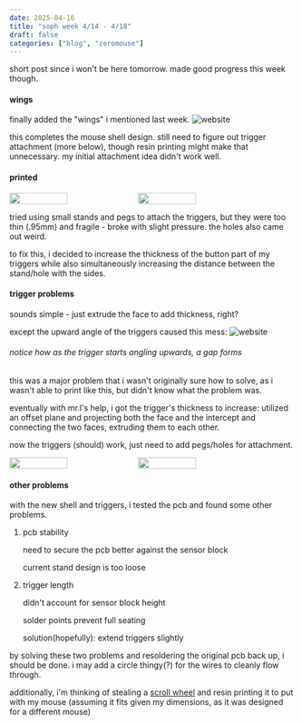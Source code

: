 ```yaml
---
date: 2025-04-16
title: "soph week 4/14 - 4/18"
draft: false
categories: ["blog", "zeromouse"]
---
```


short post since i won't be here tomorrow. made good progress this week though.

#### wings
finally added the "wings" i mentioned last week.
![website](/img/soph/13/full_3d.png)

this completes the mouse shell design. still need to figure out trigger attachment (more below), though resin printing might make that unnecessary. my initial attachment idea didn't work well.

#### printed
<div style="display: flex;">  
  <img style="width: 45%;" src="/img/soph/13/full.jpeg">
  <img style="width: 45%;" src="/img/soph/13/triggers.jpeg">
</div>

tried using small stands and pegs to attach the triggers, but they were too thin (.95mm) and fragile - broke with slight pressure. the holes also came out weird.

to fix this, i decided to increase the thickness of the button part of my triggers while also simultaneously increasing the distance between the stand/hole with the sides.

#### trigger problems
sounds simple - just extrude the face to add thickness, right?

except the upward angle of the triggers caused this mess:
![website](/img/soph/13/problem.png)
###### notice how as the trigger starts angling upwards, a gap forms

this was a major problem that i wasn't originally sure how to solve, as i wasn't able to print like this, but didn't know what the problem was.

eventually with mr.l's help, i got the trigger's thickness to increase:
  utilized an offset plane and projecting both the face and the intercept and connecting the two faces, extruding them to each other.

now the triggers (should) work, just need to add pegs/holes for attachment.
<div style="display: flex;">  
  <img style="width: 45%;" src="/img/soph/13/fixedv1.png">
  <img style="width: 45%;" src="/img/soph/13/fixedv2.png">
</div>

#### other problems
with the new shell and triggers, i tested the pcb and found some other problems.
1. pcb stability

    need to secure the pcb better against the sensor block

    current stand design is too loose

2. trigger length
  
      didn't account for sensor block height

      solder points prevent full seating

      solution(hopefully): extend triggers slightly

by solving these two problems and resoldering the original pcb back up, i should be done. i may add a circle thingy(?) for the wires to cleanly flow through.

additionally, i'm thinking of stealing a [scroll wheel](https://zeromouse.co/products/carbon-scroll?_pos=1&_sid=fd2b3dc77&_ss=r) and resin printing it to put with my mouse (assuming it fits given my dimensions, as it was designed for a different mouse)